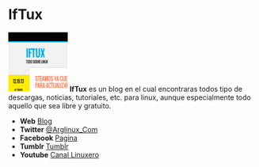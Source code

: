 IfTux
======

![](/imagenes/iftuxlogo.png) __IfTux__ es un blog en el cual encontraras todos tipo de descargas, noticias, tutoriales, etc. para linux, aunque especialmente todo aquello que sea libre y gratuito.

  * __Web__ [Blog](http://iftux.wordpress.com/)
  * __Twitter__ [@Arglinux_Com](https://twitter.com/ArgLinux_com)
  * __Facebook__ [Pagina](https://www.facebook.com/pages/ArgLinux_Com/112313018801250)
  * __Tumblr__ [Tumblr](http://arglinux.tumblr.com/)
  * __Youtube__ [Canal Linuxero](http://www.youtube.com/channel/UCEFa1O1OLyNxzLwTZxknJkg)
